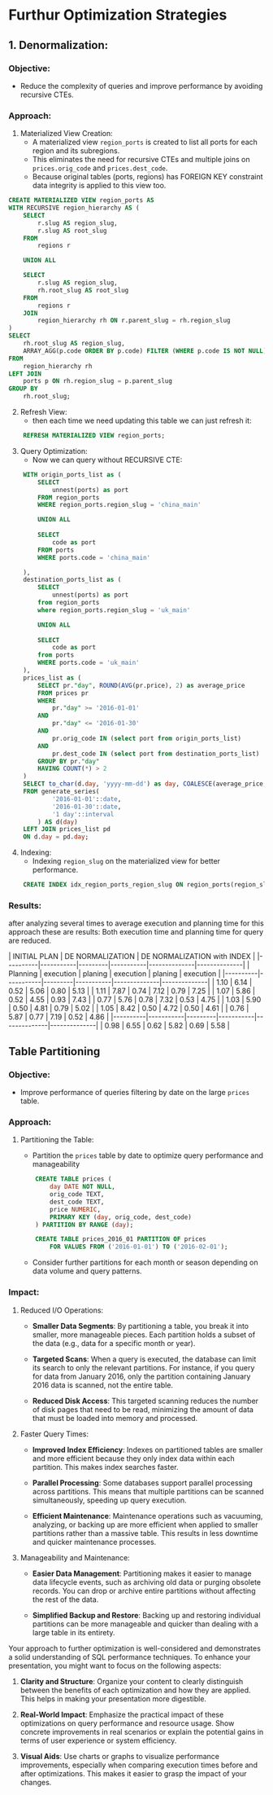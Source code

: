 # Furthur Optimization Strategies
## 1. Denormalization:
### Objective:
- Reduce the complexity of queries and improve performance by avoiding recursive CTEs.

### Approach:
1. Materialized View Creation:
    - A materialized view `region_ports` is created to list all ports for each region and its subregions.
    - This eliminates the need for recursive CTEs and multiple joins on `prices.orig_code` and `prices.dest_code`.
    - Because original tables (ports, regions) has FOREIGN KEY constraint data integrity is applied to this view too.


```sql
CREATE MATERIALIZED VIEW region_ports AS
WITH RECURSIVE region_hierarchy AS (
    SELECT
        r.slug AS region_slug,
        r.slug AS root_slug
    FROM
        regions r

    UNION ALL

    SELECT
        r.slug AS region_slug,
        rh.root_slug AS root_slug
    FROM
        regions r
    JOIN
        region_hierarchy rh ON r.parent_slug = rh.region_slug
)
SELECT
    rh.root_slug AS region_slug,
    ARRAY_AGG(p.code ORDER BY p.code) FILTER (WHERE p.code IS NOT NULL) AS ports
FROM
    region_hierarchy rh
LEFT JOIN
    ports p ON rh.region_slug = p.parent_slug
GROUP BY
    rh.root_slug;
```

2. Refresh View:
    - then each time we need updating this table we can just refresh it:

```sql
    REFRESH MATERIALIZED VIEW region_ports;
```

3. Query Optimization:
    - Now we can query without RECURSIVE CTE:

```sql
    WITH origin_ports_list as (
        SELECT
            unnest(ports) as port
        FROM region_ports
        WHERE region_ports.region_slug = 'china_main'

        UNION ALL
        
        SELECT
            code as port
        FROM ports
        WHERE ports.code = 'china_main'

    ),
    destination_ports_list as (
        SELECT
            unnest(ports) as port
        from region_ports
        where region_ports.region_slug = 'uk_main'

        UNION ALL
        
        SELECT
            code as port
        from ports
        WHERE ports.code = 'uk_main'
    ),
    prices_list as (
        SELECT pr."day", ROUND(AVG(pr.price), 2) as average_price
        FROM prices pr
        WHERE
            pr."day" >= '2016-01-01'
        AND 
            pr."day" <= '2016-01-30'
        AND
            pr.orig_code IN (select port from origin_ports_list)
        AND
            pr.dest_code IN (select port from destination_ports_list)
        GROUP BY pr."day"
        HAVING COUNT(*) > 2
    )
    SELECT to_char(d.day, 'yyyy-mm-dd') as day, COALESCE(average_price, NULL) as average_price
    FROM generate_series(
            '2016-01-01'::date,
            '2016-01-30'::date,
            '1 day'::interval
        ) AS d(day)
    LEFT JOIN prices_list pd
    ON d.day = pd.day;
```
4. Indexing:
    - Indexing `region_slug` on the materialized view for better performance.

```sql
    CREATE INDEX idx_region_ports_region_slug ON region_ports(region_slug);
```

### Results:

after analyzing several times to average execution and planning time for this approach these are results:
Both execution time and planning time for query are reduced.


|    INITIAL PLAN      |  DE NORMALIZATION   | DE NORMALIZATION with INDEX |
|----------|-----------|---------|-----------|--------------|--------------|
| Planning | execution | planing | execution | planing      | execution    |
|----------|-----------|---------|-----------|--------------|--------------|
| 1.10     | 6.14      | 0.52    | 5.06      | 0.80         | 5.13         |
| 1.11     | 7.87      | 0.74    | 7.12      | 0.79         | 7.25         |
| 1.07     | 5.86      | 0.52    | 4.55      | 0.93         | 7.43         |
| 0.77     | 5.76      | 0.78    | 7.32      | 0.53         | 4.75         |
| 1.03     | 5.90      | 0.50    | 4.81      | 0.79         | 5.02         |
| 1.05     | 8.42      | 0.50    | 4.72      | 0.50         | 4.61         |
| 0.76     | 5.87      | 0.77    | 7.19      | 0.52         | 4.86         |
|----------|-----------|---------|-----------|--------------|--------------|
| 0.98     | 6.55      | 0.62    | 5.82      | 0.69         | 5.58         |


## Table Partitioning

### Objective:
- Improve performance of queries filtering by date on the large `prices` table.

### Approach:
1. Partitioning the Table:
    - Partition the `prices` table by date to optimize query performance and manageability

    ```sql
        CREATE TABLE prices (
            day DATE NOT NULL,
            orig_code TEXT,
            dest_code TEXT,
            price NUMERIC,
            PRIMARY KEY (day, orig_code, dest_code)
        ) PARTITION BY RANGE (day);

        CREATE TABLE prices_2016_01 PARTITION OF prices
            FOR VALUES FROM ('2016-01-01') TO ('2016-02-01');
    ```

    - Consider further partitions for each month or season depending on data volume and query patterns.

### Impact:
1. Reduced I/O Operations:

    - **Smaller Data Segments**: By partitioning a table, you break it into smaller, more manageable pieces. Each partition holds a subset of the data (e.g., data for a specific month or year).

    - **Targeted Scans**: When a query is executed, the database can limit its search to only the relevant partitions. For instance, if you query for data from January 2016, only the partition containing January 2016 data is scanned, not the entire table.

    - **Reduced Disk Access**: This targeted scanning reduces the number of disk pages that need to be read, minimizing the amount of data that must be loaded into memory and processed.

2. Faster Query Times:

    - **Improved Index Efficiency**: Indexes on partitioned tables are smaller and more efficient because they only index data within each partition. This makes index searches faster.

    - **Parallel Processing**: Some databases support parallel processing across partitions. This means that multiple partitions can be scanned simultaneously, speeding up query execution.

    - **Efficient Maintenance**: Maintenance operations such as vacuuming, analyzing, or backing up are more efficient when applied to smaller partitions rather than a massive table. This results in less downtime and quicker maintenance processes.

3. Manageability and Maintenance:

    - **Easier Data Management**: Partitioning makes it easier to manage data lifecycle events, such as archiving old data or purging obsolete records. You can drop or archive entire partitions without affecting the rest of the data.

    - **Simplified Backup and Restore**: Backing up and restoring individual partitions can be more manageable and quicker than dealing with a large table in its entirety.


Your approach to further optimization is well-considered and demonstrates a solid understanding of SQL performance techniques. To enhance your presentation, you might want to focus on the following aspects:

1. **Clarity and Structure**: Organize your content to clearly distinguish between the benefits of each optimization and how they are applied. This helps in making your presentation more digestible.

2. **Real-World Impact**: Emphasize the practical impact of these optimizations on query performance and resource usage. Show concrete improvements in real scenarios or explain the potential gains in terms of user experience or system efficiency.

3. **Visual Aids**: Use charts or graphs to visualize performance improvements, especially when comparing execution times before and after optimizations. This makes it easier to grasp the impact of your changes.
